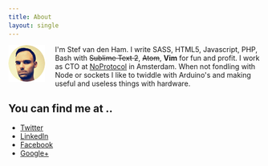 ```yaml
---
title: About
layout: single
---
```


<div style='float: left; padding: 0px 20px 20px 0;'>
  <img src="/images/avatar.png" alt="Stef van den Ham (Hyra)" />
</div>

I'm Stef van den Ham. I write SASS, HTML5, Javascript, PHP, Bash with <strike>Sublime Text 2</strike>, <strike>Atom</strike>, **Vim** for fun and profit. I work as CTO at [NoProtocol](http://noprotocol.nl) in Amsterdam. When not fondling with Node or sockets I like to twiddle with Arduino's and making useful and useless things with hardware.

## You can find me at ..

- [Twitter](http://twitter.com/stefvdham)
- [LinkedIn](http://nl.linkedin.com/pub/stef-van-den-ham/14/652/212)
- [Facebook](https://www.facebook.com/stefvdham)
- [Google+](https://plus.google.com/u/0/102230925443628784177/posts)
